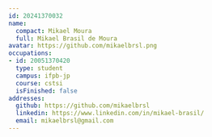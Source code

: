 ```yaml
---
id: 20241370032
name:
  compact: Mikael Moura
  full: Mikael Brasil de Moura
avatar: https://github.com/mikaelbrsl.png
occupations:
- id: 20051370420
  type: student
  campus: ifpb-jp
  course: cstsi
  isFinished: false
addresses:
  github: https://github.com/mikaelbrsl
  linkedin: https://www.linkedin.com/in/mikael-brasil/
  email: mikaelbrsl@gmail.com
---
```

